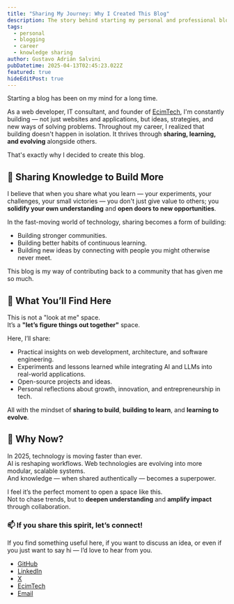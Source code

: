 ```yaml
---
title: "Sharing My Journey: Why I Created This Blog"
description: The story behind starting my personal and professional blog — a space for sharing knowledge, building ideas, and growing together.
tags:
  - personal
  - blogging
  - career
  - knowledge sharing
author: Gustavo Adrián Salvini
pubDatetime: 2025-04-13T02:45:23.022Z
featured: true
hideEditPost: true
---
```


Starting a blog has been on my mind for a long time.

As a web developer, IT consultant, and founder of [EcimTech](https://ecimtech.com), I'm constantly building — not just websites and applications, but ideas, strategies, and new ways of solving problems. Throughout my career, I realized that building doesn't happen in isolation. It thrives through **sharing, learning, and evolving** alongside others.

That's exactly why I decided to create this blog.

## 🚀 Sharing Knowledge to Build More

I believe that when you share what you learn — your experiments, your challenges, your small victories — you don't just give value to others; you **solidify your own understanding** and **open doors to new opportunities**.

In the fast-moving world of technology, sharing becomes a form of building:
- Building stronger communities.
- Building better habits of continuous learning.
- Building new ideas by connecting with people you might otherwise never meet.

This blog is my way of contributing back to a community that has given me so much.

## 🧩 What You’ll Find Here

This is not a "look at me" space.  
It’s a **"let’s figure things out together"** space.

Here, I’ll share:
- Practical insights on web development, architecture, and software engineering.
- Experiments and lessons learned while integrating AI and LLMs into real-world applications.
- Open-source projects and ideas.
- Personal reflections about growth, innovation, and entrepreneurship in tech.

All with the mindset of **sharing to build**, **building to learn**, and **learning to evolve**.

## 🎯 Why Now?

In 2025, technology is moving faster than ever.  
AI is reshaping workflows. Web technologies are evolving into more modular, scalable systems.  
And knowledge — when shared authentically — becomes a superpower.

I feel it’s the perfect moment to open a space like this.  
Not to chase trends, but to **deepen understanding** and **amplify impact** through collaboration.

### 📫 If you share this spirit, let’s connect!

If you find something useful here, if you want to discuss an idea, or even if you just want to say hi — I’d love to hear from you.

- [GitHub](https://github.com/guspatagonico)
- [LinkedIn](https://www.linkedin.com/in/gustavosalvini/)
- [X](https://x.com/guspatagonico)
- [EcimTech](https://ecimtech.com)
- [Email](mailto:gsalvini@ecimtech.com)
